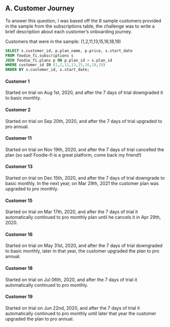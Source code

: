 ## A. Customer Journey

To answer this question, I was based off the 8 sample customers provided in the sample from the subscriptions table, the challenge was to write a brief description about each customer’s onboarding journey.

Customers that were in the sample: (1,2,11,13,15,16,18,19)

````sql
SELECT s.customer_id, p.plan_name, p.price, s.start_date
FROM foodie_fi.subscriptions s
JOIN foodie_fi.plans p ON p.plan_id = s.plan_id
WHERE customer_id IN (1,2,11,13,15,16,18,19)
ORDER BY s.customer_id, s.start_date;
````

#### Customer 1

Started on trial on Aug 1st, 2020, and after the 7 days of trial downgraded it to basic monthly.

#### Customer 2

Started on trial on Sep 20th, 2020, and after the 7 days of trial upgraded to pro annual.

#### Customer 11

Started on trial on Nov 19th, 2020, and after the 7 days of trial cancelled the plan (so sad! Foodie-fi is a great platform, come back my friend!)

#### Customer 13

Started on trial on Dec 15th, 2020, and after the 7 days of trial downgrade to basic monthly. In the next year, on Mar 29th, 2021 the customer plan was upgraded to pro monthly.

#### Customer 15

Started on trial on Mar 17th, 2020, and after the 7 days of trial it automatically continued to pro monthly plan until he cancels it in Apr 29th, 2020.

#### Customer 16

Started on trial on May 31st, 2020, and after the 7 days of trial downgraded to basic monthly, later in that year, the customer upgraded the plan to pro annual.

#### Customer 18

Started on trial on Jul 06th, 2020, and after the 7 days of trial it automatically continued to pro monthly.

#### Customer 19

Started on trial on Jun 22nd, 2020, and after the 7 days of trial it automatically continued to pro monthly until later that year the customer upgraded the plan to pro annual.
